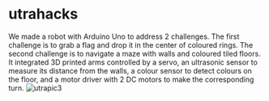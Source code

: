# utrahacks

We made a robot with Arduino Uno to address 2 challenges. The first challenge is to grab a flag and drop it in the center of coloured rings. The second challenge is to navigate a maze with walls and coloured tiled floors. It integrated 3D printed arms controlled by a servo, an ultrasonic sensor to measure its distance from the walls, a colour sensor to detect colours on the floor, and a motor driver with 2 DC motors to make the corresponding turn.
![utrapic3](https://github.com/user-attachments/assets/daea6da7-4e32-4828-a56b-f5c361de6459)
